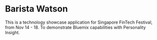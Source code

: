# Barista Watson

This is a technology showcase application for Singapore FinTech Festival, from Nov 14 - 18. To demonstrate Bluemix capabilities with Personality Insight.
